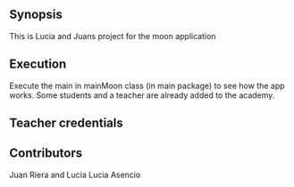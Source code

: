## Synopsis

This is Lucia and Juans project for the moon application

## Execution

Execute the main in mainMoon class (in main package) to see how the app works. Some students and a teacher are already added to the academy.

## Teacher credentials


## Contributors

Juan Riera and Lucia Lucia Asencio

